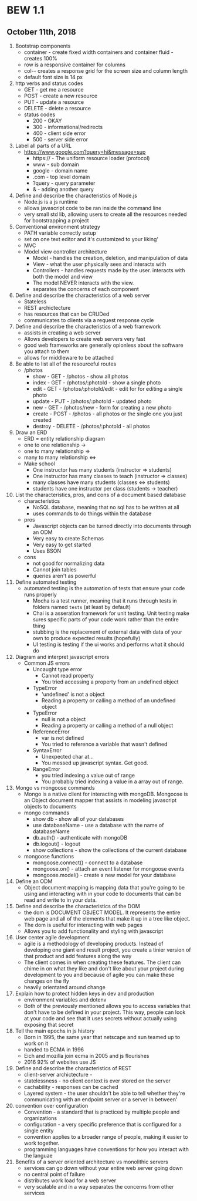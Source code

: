 # BEW 1.1
## October 11th, 2018

1. Bootstrap components
	* container - create fixed width containers and container fluid - creates 100% 
	* row is a responsive container for columns
	* col-*-* creates a response grid for the screen size and column length
	* default font size is 14 px
2. http verbs and status codes
	* GET - get me a resource
	* POST - create a new resource
	* PUT - update a resource
	* DELETE - delete a resource
	* status codes
		* 200 - OKAY
		* 300 - informational/redirects
		* 400 - client side error
		* 500 - server side error
3. Label all parts of a URL
	* https://www.google.com?query=hi&message=sup
		* https:// - The uniform resource loader (protocol)
		* www - sub domain
		* google - domain name
		* .com - top level domain
		* ?query - query parameter
		* & - adding another query
4. Define and describe the characteristics of Node.js
	* Node.js is a js runtime
	* allows javascript code to be ran inside the command line
	* very small std lib, allowing users to create all the resources needed for bootstrapping a project 
5. Conventional environment strategy
	* PATH variable correctly setup
	* set on one text editor and it's customized to your liking'
	* MVC
	* Model view controller architecture
		* Model - handles the creation, deletion, and manipulation of data
		* View - what the user physically sees and interacts with
		* Controllers - handles requests made by the user. interacts with both the model and view
		* The model NEVER interacts with the view.
		* separates the concerns of each component
6. Define and describe the characteristics of a web server
	* Stateless
	* REST archictecture
	* has resources that can be CRUDed
	* communicates to clients via a request response cycle
7. Define and describe the characteristics of a web framework
	* assists in creating a web server
	* Allows developers to create web servers very fast
	* good web frameworks are generally opionless about the software you attach to them
	* allows for middleware to be attached
8. Be able to list all of the resourceful routes
	* /photos
		* show - GET - /photos - show all photos
		* index - GET - /photos/:photoId - show a single photo
		* edit - GET - /photos/:photoId/edit - edit for for editing a single photo
		* update - PUT - /photos/:photoId - updated photo
		* new - GET - /photos/new - form for creating a new photo
		* create - POST - /photos - all photos or the single one you just created
		* destroy - DELETE - /photos/:photoId - all photos
9. Draw an ERD
	* ERD = entity relationship diagram
	* one to one relationship ->
	* one to many relationship => 
	* many to many relationship <=>
	* Make school
		* One instructor has many students (instructor => students)
		* One instructor has many classes to teach (instructor => classes)
		* many classes have many students (classes <=> students)
		* students have one instructor per class (students -> teacher)
10. List the characteristics, pros, and cons of a document based database
	* characteristics
		* NoSQL database, meaning that no sql has to be written at all
		* uses commands to do things within the database
	* pros
		* Javascript objects can be turned directly into documents through an ODM
		* Very easy to create Schemas
		* Very easy to get started
		* Uses BSON
	* cons
		* not good for normalizing data
		* Cannot join tables
		* queries aren't as powerful
11. Define automated testing
	* automated testing is the automation of tests that ensure your code runs properly
		* Mocha is a test runner, meaning that it runs through tests in folders named `tests` (at least by default)
		* Chai is a asseration framework for unit testing. Unit testing make sures specific parts of your code work rather than the entire thing
		* stubbing is the replacement of external data with data of your own to produce expected results (hopefully)
		* UI testing is testing if the ui works and performs what it should do
12. Diagram and interpret javascript errors
	* Common JS errors
		* Uncaught type error
			* Cannot read property
			* You tried accessing a property from an undefined object
		* TypeError
			* 'undefined' is not a object
			* Reading a property or calling a method of an undefined object
		* TypeError
			* null is not a object
			* Reading a property or calling a method of a null object
		* ReferenceError
			* var is not defined
			* You tried to reference a variable that wasn't defined
		* SyntaxError
			* Unexpected char at...
			* You messed up javascript syntax. Get good.
		* RangeError
			* you tried indexing a value out of range
			* You probably tried indexing a value in a array out of range.
13. Mongo vs mongoose commands
	* Mongo is a native client for interacting with mongoDB. Mongoose is an Object document mapper that assists in modeling javascript objects to documents
	* mongo commands
		* show db - show all of your databases
		* use databaseName - use a database with the name of databaseName
		* db.auth() - authenticate with mongoDB
		* db.logout() - logout
		* show collections - show the collections of the current database
	* mongoose functions
		* mongoose.connect() - connect to a database
		* mongoose.on() - attach an event listener for mongoose events
		* mongoose.model() - create a new model for your database
14. Define an ODM
	* Object document mapping is mapping data that you're going to be using and interacting with in your code to documents that can be read and write to in your data.
15. Define and describe the characteristics of the DOM
	* the dom is DOCUMENT OBJECT MODEL. It represents the entire web page and all of the elements that make it up in a tree like object.
	* The dom is useful for interacting with web pages
	* Allows you to add functionality and styling with javascript
16. User center agile development
	* agile is a methodology of developing products. Instead of developing one giant end result project, you create a tinier version of that product and add features along the way
	* The client comes in when creating these features. The client can chime in on what they like and don't like about your project during development to you and because of agile you can make these changes on the fly
	* heavily orientated around change
17. Explain how to protect hidden keys in dev and production
	* environment variables and dotenv
	* Both of the previously mentioned allows you to access variables that don't have to be defined in your project. This way, people can look at your code and see that it uses secrets without actually using exposing that secret
18. Tell the main epochs in js history
	* Born in 1995, the same year that netscape and sun teamed up to work on it
	* handed to ECMA in 1996
	* Eich and mozilla join ecma in 2005 and js flourishes
	* 2016 92% of websites use JS
19. Define and describe the characteristics of REST
	* client-server archictecture - 
	* statelessness - no client context is ever stored on the server
	* cachability - responses can be cached 
	* Layered system - the user shouldn't be able to tell whether they're communicating with an endpoint server or a server in between'
20. convention over configuration
	* Convention - a standard that is practiced by multiple people and organizations
	* configuration - a very specific preference that is configured for a single entity
	* convention applies to a broader range of people, making it easier to work together.
	* programming languages have conventions for how you interact with the languae
21. Benefits of a server oriented architecture vs monolithic servers
	* services can go down without your entire web server going down
	* no central point of failure
	* distributes work load for a web server
	* very scalable and in a way separates the concerns from other services
